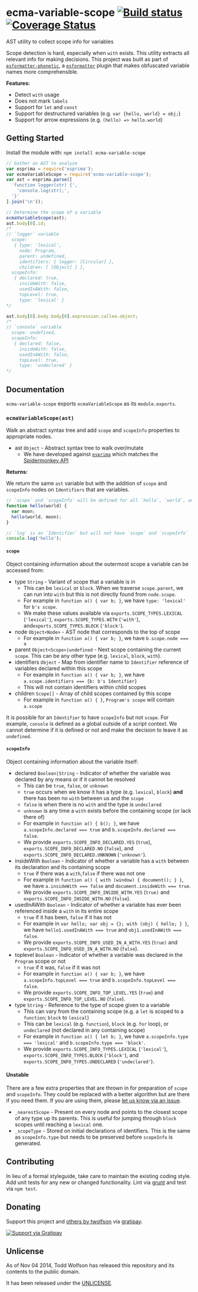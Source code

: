 # ecma-variable-scope [![Build status](https://travis-ci.org/twolfson/ecma-variable-scope.png?branch=master)](https://travis-ci.org/twolfson/ecma-variable-scope) [![Coverage Status](https://img.shields.io/coveralls/twolfson/ecma-variable-scope.svg)](https://coveralls.io/r/twolfson/ecma-variable-scope?branch=master)

AST utility to collect scope info for variables

Scope detection is hard, especially when `with` exists. This utility extracts all relevant info for making decisions. This project was built as part of [`esformatter-phonetic`][], a [`esformatter`][] plugin that makes obfuscated variable names more comprehensible.

[`esformatter-phonetic`]: https://github.com/twolfson/esformatter-phonetic
[`esformatter`]: https://github.com/millermedeiros/esformatter

**Features:**

- Detect `with` usage
- Does not mark `labels`
- Support for `let` and `const`
- Support for destructured variables (e.g. `var {hello, world} = obj;`)
- Support for arrow expressions (e.g. `(hello) => hello.world`)

## Getting Started
Install the module with: `npm install ecma-variable-scope`

```js
// Gather an AST to analyze
var esprima = require('esprima');
var ecmaVariableScope = require('ecma-variable-scope');
var ast = esprima.parse([
  'function logger(str) {',
    'console.log(str);',
  '}'
].join('\n'));

// Determine the scope of a variable
ecmaVariableScope(ast);
ast.body[0].id;
/*
// `logger` variable
  scope:
   { type: 'lexical',
     node: Program,
     parent: undefined,
     identifiers: { logger: [Circular] },
     children: [ [Object] ] },
  scopeInfo:
   { declared: true,
     insideWith: false,
     usedInAWith: false,
     topLevel: true,
     type: 'lexical' }
*/

ast.body[0].body.body[0].expression.callee.object;
/*
// `console` variable
  scope: undefined,
  scopeInfo:
   { declared: false,
     insideWith: false,
     usedInAWith: false,
     topLevel: true,
     type: 'undeclared' }
*/
```

## Documentation
`ecma-variable-scope` exports `ecmaVariableScope` as its `module.exports`.

### `ecmaVariableScope(ast)`
Walk an abstract syntax tree and add `scope` and `scopeInfo` properties to appropriate nodes.

- ast `Object` - Abstract syntax tree to walk over/mutate
    - We have developed against [`esprima`][] which matches the [Spidermonkey API][]

[`esprima`]: http://esprima.org/
[Spidermonkey API]: https://developer.mozilla.org/en-US/docs/Mozilla/Projects/SpiderMonkey/Parser_API

**Returns:**

We return the same `ast` variable but with the addition of `scope` and `scopeInfo` nodes on `Identifiers` that are variables.

```js
// `scope` and `scopeInfo` will be defined for all `hello`, `world`, and `moon` references
function hello(world) {
  var moon;
  hello(world, moon);
}

// `log` is an `Identifier` but will not have `scope` and `scopeInfo`
console.log('hello');
```

#### `scope`
Object containing information about the outermost scope a variable can be accessed from:

- type `String` - Variant of scope that a variable is in
    - This can be `lexical` or `block`. When we traverse `scope.parent`, we can run into `with` but this is not directly found from `node.scope`.
    - For example in `function a() { var b; }`, we have `type: 'lexical'` for `b's scope`.
    - We make these values available via `exports.SCOPE_TYPES.LEXICAL` (`'lexical'`), `exports.SCOPE_TYPES.WITH` (`'with'`), and`exports.SCOPE_TYPES.BLOCK` (`'block'`).
- node `Object<Node>` - AST node that corresponds to the top of scope
    - For example in `function a() { var b; }`, we have `b.scope.node === a`
- parent `Object<Scope>|undefined` - Next scope containing the current `scope`. This can be any other type (e.g. `lexical`, `block`, `with`).
- identifiers `Object` - Map from identifier name to `Identifier` reference of variables declared within this scope
    - For example in `function a() { var b; }`, we have `a.scope.identifiers === {b: b's Identifier}`
    - This will not contain identifiers within child scopes
- children `Scope[]` - Array of child scopes contained by this scope
    - For example in `function a() { }`, `Program's scope` will contain `a.scope`

It is possible for an `Identifier` to have `scopeInfo` but not `scope`. For example, `console` is defined as a global outside of a script context. We cannot determine if it is defined or not and make the decision to leave it as `undefined`.

#### `scopeInfo`
Object containing information about the variable itself:

- declared `Boolean|String` - Indicator of whether the variable was declared by any means or if it cannot be resolved
    - This can be `true`, `false`, or `unknown`
    - `true` occurs when we know it has a type (e.g. `lexical`, `block`) **and** there has been no `with` between us and the `scope`
    - `false` is when there is no `with` and the type is `undeclared`
    - `unknown` is any time a `with` exists before the containing scope (or lack there of)
    - For example in `function a() { b(); }`, we have `a.scopeInfo.declared === true` and `b.scopeInfo.declared === false`.
    - We provide `exports.SCOPE_INFO_DECLARED.YES` (`true`), `exports.SCOPE_INFO_DECLARED.NO` (`false`), and `exports.SCOPE_INFO_DECLARED.UNKNOWN` (`'unknown'`).
- insideWith `Boolean` - Indicator of whether a variable has a `with` between its declaration and its containing scope
    - `true` if there was a `with`,`false` if there was not one
    - For example in `function a() { with (window) { document(); } }`, we have `a.insideWith === false` and `document.insideWith === true`.
    - We provide `exports.SCOPE_INFO_INSIDE_WITH.YES` (`true)` and  `exports.SCOPE_INFO_INSIDE_WITH.NO` (`false`).
- usedInAWith `Boolean` - Indicator of whether a variable has ever been referenced inside a `with` in its entire scope
    - `true` if it has been, `false` if it has not
    - For example in `var hello; var obj = {}; with (obj) { hello; } }`, we have `hello1.usedInAWith === true` and `obj1.usedInAWith === false`.
    - We provide `exports.SCOPE_INFO_USED_IN_A_WITH.YES` (`true)` and  `exports.SCOPE_INFO_USED_IN_A_WITH.NO` (`false`).
- toplevel `Boolean` - Indicator of whether a variable was declared in the `Program` scope or not
    - `true` if it was, `false` if it was not
    - For example in `function a() { var b; }`, we have `a.scopeInfo.topLevel === true` and `b.scopeInfo.topLevel === false`.
    - We provide `exports.SCOPE_INFO_TOP_LEVEL.YES` (`true`) and  `exports.SCOPE_INFO_TOP_LEVEL.NO` (`false`).
- type `String` - Reference to the type of scope given to a variable
    - This can vary from the containing scope (e.g. a `let` is scoped to a `function`; `block` to `lexical`)
    - This can be `lexical` (e.g. `function`), `block` (e.g. `for` loop), or `undeclared` (not declared in any containing scope)
    - For example in `function a() { let b; }`, we have `a.scopeInfo.type === 'lexical'` and `b.scopeInfo.type === 'block'`.
    - We provide `exports.SCOPE_INFO_TYPES.LEXICAL` (`'lexical'`), `exports.SCOPE_INFO_TYPES.BLOCK` (`'block'`), and `exports.SCOPE_INFO_TYPES.UNDECLARED` (`'undeclared'`).

#### Unstable
There are a few extra properties that are thrown in for preparation of `scope` and `scopeInfo`. They could be replaced with a better algorithm but are there if you need them. If you are using them, please [let us know via an issue][create-issue].

[create-issue]: https://github.com/twolfson/ecma-variable-scope/issues/new

- `_nearestScope` - Present on every node and points to the closest scope of any type up its parents. This is useful for jumping through `block` scopes until reaching a `lexical` one.
- `_scopeType` - Stored on initial declarations of identifiers. This is the same as `scopeInfo.type` but needs to be preserved before `scopeInfo` is generated.

## Contributing
In lieu of a formal styleguide, take care to maintain the existing coding style. Add unit tests for any new or changed functionality. Lint via [grunt](https://github.com/gruntjs/grunt) and test via `npm test`.

## Donating
Support this project and [others by twolfson][gratipay] via [gratipay][].

[![Support via Gratipay][gratipay-badge]][gratipay]

[gratipay-badge]: https://cdn.rawgit.com/gratipay/gratipay-badge/2.x.x/dist/gratipay.png
[gratipay]: https://www.gratipay.com/twolfson/

## Unlicense
As of Nov 04 2014, Todd Wolfson has released this repository and its contents to the public domain.

It has been released under the [UNLICENSE][].

[UNLICENSE]: UNLICENSE
